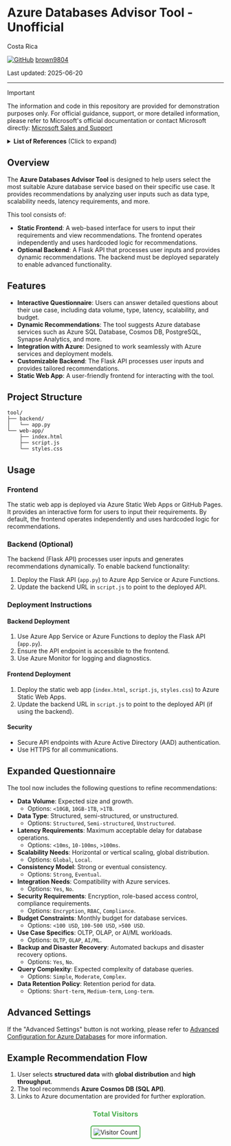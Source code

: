 # Azure Databases Advisor Tool - Unofficial

Costa Rica

[![GitHub](https://img.shields.io/badge/--181717?logo=github&logoColor=ffffff)](https://github.com/)
[brown9804](https://github.com/brown9804)

Last updated: 2025-06-20

----------

> [!IMPORTANT]
> The information and code in this repository are provided for demonstration purposes only. For official guidance, support, or more detailed information, please refer to Microsoft's official documentation or contact Microsoft directly: [Microsoft Sales and Support](https://support.microsoft.com/contactus?ContactUsExperienceEntryPointAssetId=S.HP.SMC-HOME)

<details>
<summary><b>List of References</b> (Click to expand)</summary>

- [Azure Storage Scalability Targets](https://learn.microsoft.com/en-us/azure/architecture/best-practices/data-partitioning#scalability-targets)
- [Types of Data in Azure](https://learn.microsoft.com/en-us/azure/architecture/guide/technology-choices/data-store-overview)
- [Performance best practices for Azure SQL Database and Azure SQL Managed Instance](https://learn.microsoft.com/en-us/azure/azure-sql/database/performance-guidance-overview)
- [Global Distribution with Azure Cosmos DB](https://learn.microsoft.com/en-us/azure/cosmos-db/distribute-data-globally)
- [Consistency Levels in Azure Cosmos DB](https://learn.microsoft.com/en-us/azure/cosmos-db/consistency-levels)
- [Introduction to Azure Data Factory](https://learn.microsoft.com/en-us/azure/data-factory/introduction)
- [Security overview for Azure SQL Database and Azure SQL Managed Instance](https://learn.microsoft.com/en-us/azure/azure-sql/database/security-overview)
- [Azure Pricing Calculator](https://azure.microsoft.com/en-us/pricing/calculator/)
- [OLTP and OLAP in Azure SQL Database](https://learn.microsoft.com/en-us/azure/azure-sql/database/oltp-olap-overview)
- [Azure Backup and Disaster Recovery](https://learn.microsoft.com/en-us/azure/backup/backup-overview)
- [Query Performance Insight](https://learn.microsoft.com/en-us/azure/azure-sql/database/query-performance-insight-use)
- [Data retention and deletion in Microsoft Azure](https://learn.microsoft.com/en-us/azure/compliance/offerings/offering-data-retention)

</details>

## Overview

The **Azure Databases Advisor Tool** is designed to help users select the most suitable Azure database service based on their specific use case. It provides recommendations by analyzing user inputs such as data type, scalability needs, latency requirements, and more.

This tool consists of:
- **Static Frontend**: A web-based interface for users to input their requirements and view recommendations. The frontend operates independently and uses hardcoded logic for recommendations.
- **Optional Backend**: A Flask API that processes user inputs and provides dynamic recommendations. The backend must be deployed separately to enable advanced functionality.

## Features

- **Interactive Questionnaire**: Users can answer detailed questions about their use case, including data volume, type, latency, scalability, and budget.
- **Dynamic Recommendations**: The tool suggests Azure database services such as Azure SQL Database, Cosmos DB, PostgreSQL, Synapse Analytics, and more.
- **Integration with Azure**: Designed to work seamlessly with Azure services and deployment models.
- **Customizable Backend**: The Flask API processes user inputs and provides tailored recommendations.
- **Static Web App**: A user-friendly frontend for interacting with the tool.

## Project Structure

```
tool/
├── backend/
│   └── app.py
└── web-app/
    ├── index.html
    ├── script.js
    └── styles.css
```

## Usage

### Frontend
The static web app is deployed via Azure Static Web Apps or GitHub Pages. It provides an interactive form for users to input their requirements. By default, the frontend operates independently and uses hardcoded logic for recommendations.

### Backend (Optional)
The backend (Flask API) processes user inputs and generates recommendations dynamically. To enable backend functionality:
1. Deploy the Flask API (`app.py`) to Azure App Service or Azure Functions.
2. Update the backend URL in `script.js` to point to the deployed API.

### Deployment Instructions

#### Backend Deployment
1. Use Azure App Service or Azure Functions to deploy the Flask API (`app.py`).
2. Ensure the API endpoint is accessible to the frontend.
3. Use Azure Monitor for logging and diagnostics.

#### Frontend Deployment
1. Deploy the static web app (`index.html`, `script.js`, `styles.css`) to Azure Static Web Apps.
2. Update the backend URL in `script.js` to point to the deployed API (if using the backend).

#### Security
- Secure API endpoints with Azure Active Directory (AAD) authentication.
- Use HTTPS for all communications.

## Expanded Questionnaire

The tool now includes the following questions to refine recommendations:
- **Data Volume**: Expected size and growth.
  - Options: `<10GB`, `10GB-1TB`, `>1TB`.
- **Data Type**: Structured, semi-structured, or unstructured.
  - Options: `Structured`, `Semi-structured`, `Unstructured`.
- **Latency Requirements**: Maximum acceptable delay for database operations.
  - Options: `<10ms`, `10-100ms`, `>100ms`.
- **Scalability Needs**: Horizontal or vertical scaling, global distribution.
  - Options: `Global`, `Local`.
- **Consistency Model**: Strong or eventual consistency.
  - Options: `Strong`, `Eventual`.
- **Integration Needs**: Compatibility with Azure services.
  - Options: `Yes`, `No`.
- **Security Requirements**: Encryption, role-based access control, compliance requirements.
  - Options: `Encryption`, `RBAC`, `Compliance`.
- **Budget Constraints**: Monthly budget for database services.
  - Options: `<100 USD`, `100-500 USD`, `>500 USD`.
- **Use Case Specifics**: OLTP, OLAP, or AI/ML workloads.
  - Options: `OLTP`, `OLAP`, `AI/ML`.
- **Backup and Disaster Recovery**: Automated backups and disaster recovery options.
  - Options: `Yes`, `No`.
- **Query Complexity**: Expected complexity of database queries.
  - Options: `Simple`, `Moderate`, `Complex`.
- **Data Retention Policy**: Retention period for data.
  - Options: `Short-term`, `Medium-term`, `Long-term`.

## Advanced Settings

If the "Advanced Settings" button is not working, please refer to [Advanced Configuration for Azure Databases](https://learn.microsoft.com/en-us/azure/azure-sql/database/advanced-configuration) for more information.

## Example Recommendation Flow

1. User selects **structured data** with **global distribution** and **high throughput**.
2. The tool recommends **Azure Cosmos DB (SQL API)**.
3. Links to Azure documentation are provided for further exploration.

<div align="center">
  <h3 style="color: #4CAF50;">Total Visitors</h3>
  <img src="https://profile-counter.glitch.me/brown9804/count.svg" alt="Visitor Count" style="border: 2px solid #4CAF50; border-radius: 5px; padding: 5px;"/>
</div>
